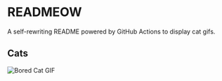 # READMEOW

A self-rewriting README powered by GitHub Actions to display cat gifs.

## Cats

![Bored Cat GIF](https://media1.giphy.com/media/v1.Y2lkPTlhY2QwMmRhNXhzb3p2Y3NzdjBycGN6YTVzYzAweXkwMDlwcnBjbHIzMmliZm9jbiZlcD12MV9naWZzX3NlYXJjaCZjdD1n/mlvseq9yvZhba/200.gif)
